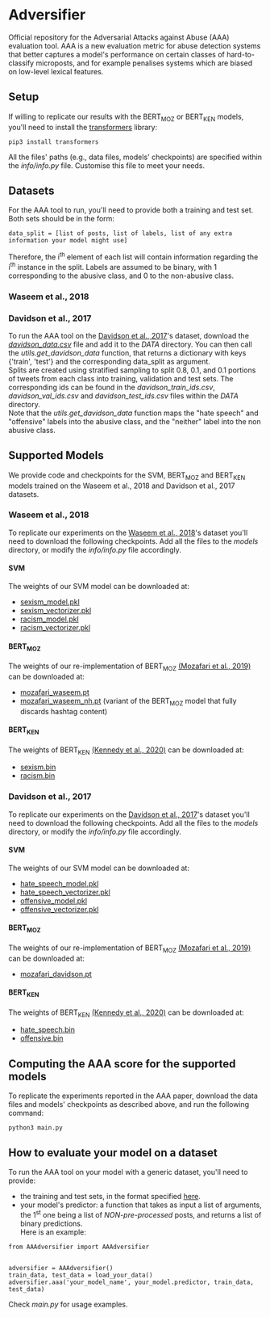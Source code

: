 # Adversifier

Official repository for the Adversarial Attacks against Abuse (AAA) evaluation tool. AAA is a new evaluation metric for abuse detection systems that better captures a model's performance on certain classes of hard-to-classify microposts, and for example penalises systems which are biased on low-level lexical features.

## Setup
<!-- Add other requirements: nltk, sklearn -->
<!-- In order to run the AAA benchmark, you need to download the ORG dataset. The ids of the tweets included in the dataset are listed in _DATA/org_ids.tsv_. After downloading the tweets, put them into a tab-separated file (_DATA/org.tsv_). Each line should contain the tweet id followed by the content of the tweet. -->
If willing to replicate our results with the BERT<sub>MOZ</sub> or BERT<sub>KEN</sub> models, you'll need to install the [transformers](https://huggingface.co/transformers/) library:
```
pip3 install transformers
```
All the files' paths (e.g., data files, models' checkpoints) are specified within the _info/info.py_ file. Customise this file to meet your needs.

## Datasets
For the AAA tool to run, you'll need to provide both a training and test set. Both sets should be in the form:
```
data_split = [list of posts, list of labels, list of any extra information your model might use]
```
Therefore,  the i<sup>th</sup> element of each list will contain information regarding the i<sup>th</sup> instance in the split.
Labels are assumed to be binary, with 1 corresponding to the abusive class, and 0 to the non-abusive class.

### Waseem et al., 2018 ###
<!-- To replicate our experiments on the [Waseem et al., 2018](https://link.springer.com/chapter/10.1007/978-3-319-78583-7_3)'s dataset,  -->

### Davidson et al., 2017 ###
To run the AAA tool on the [Davidson et al., 2017](https://ojs.aaai.org/index.php/ICWSM/article/view/14955)'s dataset, download the [_davidson_data.csv_](https://raw.githubusercontent.com/t-davidson/hate-speech-and-offensive-language/master/data/labeled_data.csv) file and add it to the _DATA_ directory. You can then call the _utils.get_davidson_data_ function, that returns a dictionary with keys {'train', 'test'} and the corresponding data_split as argument.<br/>
Splits are created using stratified sampling to split 0.8, 0.1, and 0.1 portions of tweets from each class into training, validation and test sets. The corresponding ids can be found in the _davidson_train_ids.csv_, _davidson_val_ids.csv_ and _davidson_test_ids.csv_ files within the _DATA_ directory.<br/>
Note that the _utils.get_davidson_data_ function maps the "hate speech" and "offensive" labels into the abusive class, and the "neither" label into the non abusive class.

## Supported Models
We provide code and checkpoints for the SVM, BERT<sub>MOZ</sub> and BERT<sub>KEN</sub> models trained on the Waseem et al., 2018 and Davidson et al., 2017 datasets.

### Waseem et al., 2018 ###
To replicate our experiments on the [Waseem et al., 2018](https://link.springer.com/chapter/10.1007/978-3-319-78583-7_3)'s dataset you'll need to download the following checkpoints. Add all the files to the _models_ directory, or modify the _info/info.py_ file accordingly.

#### SVM ####
The weights of our SVM model can be downloaded at:
* [sexism_model.pkl]()
* [sexism_vectorizer.pkl]()
* [racism_model.pkl]()
* [racism_vectorizer.pkl]()

#### BERT<sub>MOZ</sub> ####
The weights of our re-implementation of BERT<sub>MOZ</sub> [(Mozafari et al., 2019)]() can be downloaded at:
* [mozafari_waseem.pt]()
* [mozafari_waseem_nh.pt]() (variant of the BERT<sub>MOZ</sub> model that fully discards hashtag content)

#### BERT<sub>KEN</sub> ####
The weights of BERT<sub>KEN</sub> [(Kennedy et al., 2020)](https://arxiv.org/pdf/2005.02439.pdf) can be downloaded at:
* [sexism.bin]()
* [racism.bin]()

### Davidson et al., 2017 ###
To replicate our experiments on the [Davidson et al., 2017](https://ojs.aaai.org/index.php/ICWSM/article/view/14955)'s dataset you'll need to download the following checkpoints. Add all the files to the _models_ directory, or modify the _info/info.py_ file accordingly.

#### SVM ####
The weights of our SVM model can be downloaded at:
* [hate_speech_model.pkl]()
* [hate_speech_vectorizer.pkl]()
* [offensive_model.pkl]()
* [offensive_vectorizer.pkl]()

#### BERT<sub>MOZ</sub> ####
The weights of our re-implementation of BERT<sub>MOZ</sub> [(Mozafari et al., 2019)]() can be downloaded at:
* [mozafari_davidson.pt]()

#### BERT<sub>KEN</sub> ####
The weights of BERT<sub>KEN</sub> [(Kennedy et al., 2020)](https://arxiv.org/pdf/2005.02439.pdf) can be downloaded at:
* [hate_speech.bin]()
* [offensive.bin]()

## Computing the AAA score for the supported models
To replicate the experiments reported in the AAA paper, download the data files and models' checkpoints as described above, and run the following command:
```
python3 main.py
```

## How to evaluate your model on a dataset
To run the AAA tool on your model with a generic dataset, you'll need to provide:
* the training and test sets, in the format specified [here](#Datasets "Goto Datasets").
* your model's predictor: a function that takes as input a list of arguments, the 1<sup>st</sup> one being a list of *NON-pre-processed* posts, and returns a list of binary predictions.<br/>
Here is an example:
```
from AAAdversifier import AAAdversifier


adversifier = AAAdversifier()
train_data, test_data = load_your_data()
adversifier.aaa('your_model_name', your_model.predictor, train_data, test_data)
```
Check _main.py_ for usage examples.
